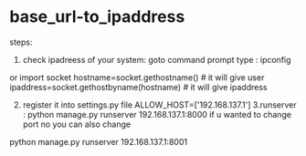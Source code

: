 # base_url-to_ipaddress
steps:
1. check ipadreess of your system:
goto command prompt type : ipconfig

or 
import socket 
hostname=socket.gethostname()  # it will give user
ipaddress=socket.gethostbyname(hostname) # it will give ipaddress


2. register it into settings.py file
ALLOW_HOST=['192.168.137.1']
3.runserver : python manage.py runserver 192.168.137.1:8000 
if u wanted to change port no you can also change

python manage.py runserver 192.168.137.1:8001 

